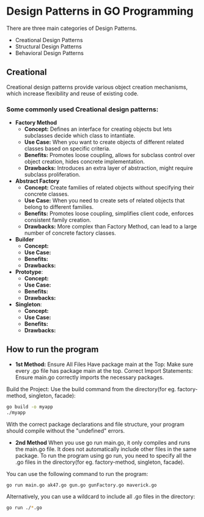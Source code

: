# Design Patterns in GO Programming

There are three main categories of Design Patterns.
- Creational Design Patterns
- Structural Design Patterns
- Behavioral Design Patterns

## Creational 
Creational design patterns provide various object creation mechanisms, which increase flexibility and reuse of existing code.

### Some commonly used Creational design patterns:
 - **Factory Method** 
    - **Concept:** Defines an interface for creating objects but lets subclasses decide which class to intantiate.
    - **Use Case:** When you want to create objects of different related classes based on specific criteria.
    - **Benefits:** Promotes loose coupling, allows for subclass control over object creation, hides concrete implementation.
    - **Drawbacks:** Introduces an extra layer of abstraction, might require subclass proliferation.
 - **Abstract Factory**
    - **Concept:** Create families of related objects without specifying their concrete classes.
    - **Use Case:** When you need to create sets of related objects that belong to different families.
    - **Benefits:** Promotes loose coupling, simplifies client code, enforces consistent family creation.
    - **Drawbacks:** More complex than Factory Method, can lead to a large number of concrete factory classes. 
 - **Builder**
    - **Concept:**
    - **Use Case:**
    - **Benefits:**
    - **Drawbacks:**
 - **Prototype**:
    - **Concept:**
    - **Use Case:**
    - **Benefits:**
    - **Drawbacks:**
 - **Singleton**:
    - **Concept:**
    - **Use Case:**
    - **Benefits:**
    - **Drawbacks:**


## How to run the program
- **1st Method:**
Ensure All Files Have package main at the Top: Make sure every .go file has package main at the top.
Correct Import Statements: Ensure main.go correctly imports the necessary packages.

Build the Project: Use the build command from the directory(for eg. factory-method, singleton, facade):

```sh
go build -o myapp
./myapp
```
With the correct package declarations and file structure, your program should compile without the "undefined" errors.

- **2nd Method**
When you use go run main.go, it only compiles and runs the main.go file. It does not automatically include other files in the same package. To run the program using go run, you need to specify all the .go files in the directory(for eg. factory-method, singleton, facade).

You can use the following command to run the program:
```sh
go run main.go ak47.go gun.go gunFactory.go maverick.go
```

Alternatively, you can use a wildcard to include all .go files in the directory:
```sh
go run ./*.go
```